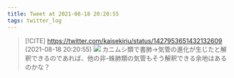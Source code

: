 ```yaml
---
title: Tweet at 2021-08-18 20:20:55
tags: twitter_log
---
```


> [!CITE] https://twitter.com/kaisekiriu/status/1427953651432132609 (2021-08-18 20:20:55)
> ![](https://twitter.com/kaisekiriu/status/1427953651432132609)
> カニムシ類で書肺→気管の進化が生じたと解釈できるのであれば、他の非-蛛肺類の気管もそう解釈できる余地はあるのかな？
